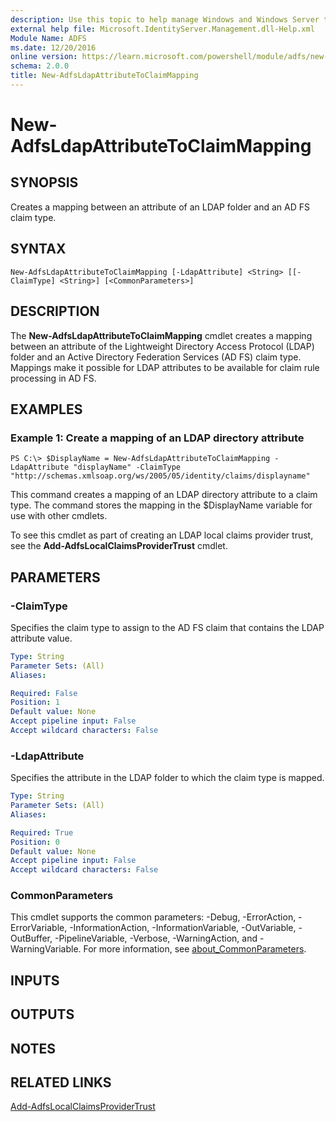 ```yaml
---
description: Use this topic to help manage Windows and Windows Server technologies with Windows PowerShell.
external help file: Microsoft.IdentityServer.Management.dll-Help.xml
Module Name: ADFS
ms.date: 12/20/2016
online version: https://learn.microsoft.com/powershell/module/adfs/new-adfsldapattributetoclaimmapping?view=windowsserver2025-ps&wt.mc_id=ps-gethelp
schema: 2.0.0
title: New-AdfsLdapAttributeToClaimMapping
---
```


# New-AdfsLdapAttributeToClaimMapping

## SYNOPSIS
Creates a mapping between an attribute of an LDAP folder and an AD FS claim type.

## SYNTAX

```
New-AdfsLdapAttributeToClaimMapping [-LdapAttribute] <String> [[-ClaimType] <String>] [<CommonParameters>]
```

## DESCRIPTION
The **New-AdfsLdapAttributeToClaimMapping** cmdlet creates a mapping between an attribute of the Lightweight Directory Access Protocol (LDAP) folder and an Active Directory Federation Services (AD FS) claim type.
Mappings make it possible for LDAP attributes to be available for claim rule processing in AD FS.

## EXAMPLES

### Example 1: Create a mapping of an LDAP directory attribute
```
PS C:\> $DisplayName = New-AdfsLdapAttributeToClaimMapping -LdapAttribute "displayName" -ClaimType "http://schemas.xmlsoap.org/ws/2005/05/identity/claims/displayname"
```

This command creates a mapping of an LDAP directory attribute to a claim type.
The command stores the mapping in the $DisplayName variable for use with other cmdlets.

To see this cmdlet as part of creating an LDAP local claims provider trust, see the **Add-AdfsLocalClaimsProviderTrust** cmdlet.

## PARAMETERS

### -ClaimType
Specifies the claim type to assign to the AD FS claim that contains the LDAP attribute value.

```yaml
Type: String
Parameter Sets: (All)
Aliases:

Required: False
Position: 1
Default value: None
Accept pipeline input: False
Accept wildcard characters: False
```

### -LdapAttribute
Specifies the attribute in the LDAP folder to which the claim type is mapped.

```yaml
Type: String
Parameter Sets: (All)
Aliases:

Required: True
Position: 0
Default value: None
Accept pipeline input: False
Accept wildcard characters: False
```

### CommonParameters
This cmdlet supports the common parameters: -Debug, -ErrorAction, -ErrorVariable, -InformationAction, -InformationVariable, -OutVariable, -OutBuffer, -PipelineVariable, -Verbose, -WarningAction, and -WarningVariable. For more information, see [about_CommonParameters](https://go.microsoft.com/fwlink/?LinkID=113216).

## INPUTS

## OUTPUTS

## NOTES

## RELATED LINKS

[Add-AdfsLocalClaimsProviderTrust](./Add-AdfsLocalClaimsProviderTrust.md)


